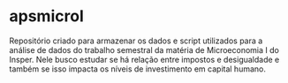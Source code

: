 # apsmicroI
Repositório criado para armazenar os dados e script utilizados para a análise de dados do trabalho semestral da matéria de Microeconomia I do Insper. Nele busco estudar se há relação entre impostos e desigualdade e também se isso impacta os níveis de investimento em capital humano.
